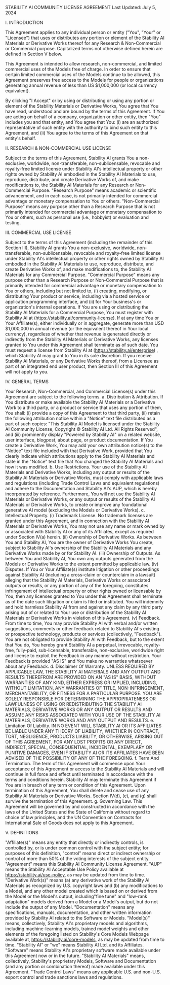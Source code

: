 STABILITY AI COMMUNITY LICENSE AGREEMENT
Last Updated: July 5, 2024


I. INTRODUCTION

This Agreement applies to any individual person or entity ("You", "Your" or "Licensee") that uses or distributes any portion or element of the Stability AI Materials  or Derivative Works thereof for any Research & Non-Commercial or Commercial purpose. Capitalized terms not otherwise defined herein are defined in Section V below.


This Agreement is intended to allow research, non-commercial, and limited commercial uses of the Models free of charge. In order to ensure that certain limited commercial uses of the Models continue to be allowed, this Agreement  preserves free access to the Models for people or organizations  generating annual revenue of less than US $1,000,000 (or local currency equivalent).  


By clicking "I Accept"  or by using or distributing or using any portion or element of the Stability Materials or Derivative Works, You agree that You have read, understood and are bound by the terms of this Agreement. If You are acting on behalf of a company, organization or other entity, then "You" includes you and that entity, and You agree that You: (i) are an authorized representative of such entity with the authority to bind such entity to this Agreement, and (ii) You agree to the terms of this Agreement on that entity's behalf. 

II. RESEARCH & NON-COMMERCIAL USE LICENSE

Subject to the terms of this Agreement, Stability AI grants You a non-exclusive, worldwide, non-transferable, non-sublicensable, revocable and royalty-free limited license under Stability AI's intellectual property or other rights owned by Stability AI embodied in the Stability AI Materials to use, reproduce, distribute, and create Derivative Works of, and make modifications to, the Stability AI Materials for any Research or Non-Commercial Purpose. "Research Purpose" means academic or scientific advancement, and in each case, is not primarily intended for commercial advantage or monetary compensation to You or others. "Non-Commercial Purpose" means any purpose other than a Research Purpose that is not primarily intended for commercial advantage or monetary compensation to You or others, such as personal use (i.e., hobbyist) or evaluation and testing.  

III. COMMERCIAL USE LICENSE

Subject to the terms of this Agreement (including the remainder of this Section III), Stability AI grants You a non-exclusive, worldwide, non-transferable, non-sublicensable, revocable and royalty-free limited license under Stability AI's intellectual property or other rights owned by Stability AI embodied in the Stability AI Materials to use, reproduce, distribute, and create Derivative Works of, and make modifications to, the Stability AI Materials for any Commercial Purpose. "Commercial Purpose" means any purpose other than a Research Purpose or Non-Commercial Purpose that is primarily intended for commercial advantage or monetary compensation to You or others, including but not limited to, (i) creating, modifying, or distributing Your product or service, including via a hosted service or application programming interface, and (ii) for Your business's or organization's internal operations. 
If You are using or distributing the Stability AI Materials for a Commercial Purpose, You must register with Stability AI at (https://stability.ai/community-license). If at any time You or Your Affiliate(s), either individually or in aggregate, generate more than USD $1,000,000 in annual revenue (or the equivalent thereof in Your local currency), regardless of whether that revenue is generated directly or indirectly from the Stability AI Materials or Derivative Works, any licenses granted to You under this Agreement shall terminate as of such date. You must request a license from Stability AI at (https://stability.ai/enterprise) , which Stability AI may grant to You in its sole discretion. If you receive Stability AI Materials, or any Derivative Works thereof, from a Licensee as part of an integrated end user product, then Section III of this Agreement will not apply to you.

IV. GENERAL TERMS

Your Research, Non-Commercial, and Commercial License(s) under this Agreement are subject to the following terms.
a.  Distribution & Attribution. If You distribute or make available the Stability AI Materials or a Derivative Work to a third party, or a product or service that uses any portion of them, You shall: (i) provide a copy of this Agreement to that third party, (ii) retain the following attribution notice within a "Notice" text file distributed as a part of such copies: "This Stability AI Model is licensed under the Stability AI Community License, Copyright ©  Stability AI Ltd. All Rights Reserved", and (iii) prominently display "Powered by Stability AI" on a related website, user interface, blogpost, about page, or product documentation.  If You create a Derivative Work, You may add your own attribution notice(s) to the "Notice" text file included with that Derivative Work, provided that You clearly indicate which attributions apply to the Stability AI Materials and state in the "Notice" text file that You changed the Stability AI Materials and how it was modified.
b.  Use Restrictions. Your use of the Stability AI Materials and Derivative Works, including any output or results of the Stability AI Materials or Derivative Works, must comply with applicable laws and regulations (including Trade Control Laws and equivalent regulations) and adhere to the Documentation and Stability AI's AUP, which is hereby incorporated by reference. Furthermore, You will not use the Stability AI Materials or Derivative Works, or any output or results of the Stability AI Materials or Derivative Works, to create or improve any foundational generative AI model (excluding the Models or Derivative Works). 
c.  Intellectual Property. 
(i) Trademark License.  No trademark licenses are granted under this Agreement, and in connection with the Stability AI Materials or Derivative Works, You may not use any name or mark owned by or associated with Stability AI or any of its Affiliates, except as required under Section IV(a) herein.
(ii)  Ownership of Derivative Works.  As between You and Stability AI, You are the owner of Derivative Works You create, subject to Stability AI's ownership of the Stability AI Materials and any Derivative Works made by or for Stability AI.
(iii)  Ownership of Outputs. As between You and Stability AI, You own any outputs generated from the Models or Derivative Works to the extent permitted by applicable law. 
(iv)  Disputes.  If You or Your Affiliate(s) institute litigation or other proceedings against Stability AI (including a cross-claim or counterclaim in a lawsuit) alleging that the Stability AI Materials, Derivative Works or associated outputs or results, or any portion of any of the foregoing, constitutes infringement of intellectual property or other rights owned or licensable by You, then any licenses granted to You under this Agreement shall terminate as of the date such litigation or claim is filed or instituted. You will indemnify and hold harmless Stability AI from and against any claim by any third party arising out of or related to Your use or distribution of the Stability AI Materials or Derivative Works in violation of this Agreement.
(v)  Feedback.  From time to time, You may provide Stability AI with verbal and/or written suggestions, comments or other feedback related to Stability AI's existing or prospective technology, products or services (collectively, "Feedback"). You are not obligated to provide Stability AI with Feedback, but to the extent that You do, You hereby grant Stability AI a perpetual, irrevocable, royalty-free, fully-paid, sub-licensable, transferable, non-exclusive, worldwide right and license to exploit the Feedback in any manner without restriction. Your Feedback is provided "AS IS" and You make no warranties whatsoever about any Feedback.
d.  Disclaimer Of Warranty. UNLESS REQUIRED BY APPLICABLE LAW, THE STABILITY AI MATERIALS AND ANY OUTPUT AND RESULTS THEREFROM ARE PROVIDED ON AN "AS IS" BASIS, WITHOUT WARRANTIES OF ANY KIND, EITHER EXPRESS OR IMPLIED, INCLUDING, WITHOUT LIMITATION, ANY WARRANTIES OF TITLE, NON-INFRINGEMENT, MERCHANTABILITY, OR FITNESS FOR A PARTICULAR PURPOSE. YOU ARE SOLELY RESPONSIBLE FOR DETERMINING THE APPROPRIATENESS OR LAWFULNESS OF USING OR REDISTRIBUTING THE STABILITY AI MATERIALS, DERIVATIVE WORKS OR ANY OUTPUT OR RESULTS AND ASSUME ANY RISKS ASSOCIATED WITH YOUR USE OF THE STABILITY AI MATERIALS, DERIVATIVE WORKS AND ANY OUTPUT AND RESULTS.
e.  Limitation Of Liability. IN NO EVENT WILL STABILITY AI OR ITS AFFILIATES BE LIABLE UNDER ANY THEORY OF LIABILITY, WHETHER IN CONTRACT, TORT, NEGLIGENCE, PRODUCTS LIABILITY, OR OTHERWISE, ARISING OUT OF THIS AGREEMENT, FOR ANY LOST PROFITS OR ANY DIRECT, INDIRECT, SPECIAL, CONSEQUENTIAL, INCIDENTAL, EXEMPLARY OR PUNITIVE DAMAGES, EVEN IF STABILITY AI OR ITS AFFILIATES HAVE BEEN ADVISED OF THE POSSIBILITY OF ANY OF THE FOREGOING.
f.  Term And Termination. The term of this Agreement will commence upon Your acceptance of this Agreement or access to the Stability AI Materials and will continue in full force and effect until terminated in accordance with the terms and conditions herein. Stability AI may terminate this Agreement if You are in breach of any term or condition of this Agreement. Upon termination of this Agreement, You shall delete and cease use of any Stability AI Materials or Derivative Works. Section IV(d), (e), and (g) shall survive the termination of this Agreement.
g.  Governing Law.  This Agreement will be governed by and constructed in accordance with the laws of the United States and the State of California without regard to choice of law principles, and the UN Convention on Contracts for International Sale of Goods does not apply to this Agreement.

V. DEFINITIONS 

"Affiliate(s)" means any entity that directly or indirectly controls, is controlled by, or is under common control with the subject entity; for purposes of this definition, "control" means direct or indirect ownership or control of more than 50% of the voting interests of the subject entity.
"Agreement" means this Stability AI Community License Agreement.
"AUP" means the Stability AI Acceptable Use Policy available at https://stability.ai/use-policy, as may be updated from time to time.
"Derivative Work(s)" means (a) any derivative work of the Stability AI Materials as recognized by U.S. copyright laws and (b) any modifications to a Model, and any other model created which is based on or derived from the Model or the Model's output, including"fine tune" and "low-rank adaptation" models derived from a Model or a Model's output, but do not include the output of any Model.
"Documentation" means any specifications, manuals, documentation, and other written information provided by Stability AI related to the Software or Models.
"Model(s)" means, collectively, Stability AI's proprietary models and algorithms, including machine-learning models, trained model weights and other elements of the foregoing listed on Stability's Core Models Webpage available at, https://stability.ai/core-models, as may be updated from time to time.
"Stability AI" or "we" means Stability AI Ltd. and its Affiliates.
"Software" means Stability AI's proprietary software made available under this Agreement now or in the future.
"Stability AI Materials" means, collectively, Stability's proprietary Models, Software and Documentation (and any portion or combination thereof) made available under this Agreement. 
"Trade Control Laws" means any applicable U.S. and non-U.S. export control and trade sanctions laws and regulations.
